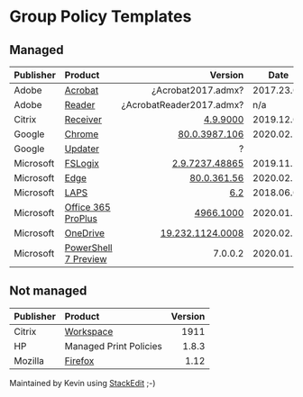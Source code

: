 <h1 id="group-policy-templates">Group Policy Templates</h1>
<h2 id="managed">Managed</h2>

<table>
<thead>
<tr>
<th>Publisher</th>
<th align="left">Product</th>
<th align="right">Version</th>
<th>Date</th>
</tr>
</thead>
<tbody>
<tr>
<td>Adobe</td>
<td align="left"><a href="https://www.adobe.com/devnet-docs/acrobatetk/tools/DesktopDeployment/gpo.html">Acrobat</a></td>
<td align="right">¿Acrobat2017.admx?</td>
<td>2017.23.05</td>
</tr>
<tr>
<td>Adobe</td>
<td align="left"><a href="https://www.adobe.com/devnet-docs/acrobatetk/tools/DesktopDeployment/gpo.html">Reader</a></td>
<td align="right">¿AcrobatReader2017.admx?</td>
<td>n/a</td>
</tr>
<tr>
<td>Citrix</td>
<td align="left"><a href="https://www.citrix.com/downloads/citrix-receiver/legacy-receiver-for-windows-ltsr/">Receiver</a></td>
<td align="right"><a href="https://downloads.citrix.com/16906/Receiver_ADMX_ADML_Files.zip?__gda__=1581724447_d6cdc2ed25b1bb9382273a22d6983702">4.9.9000</a></td>
<td>2019.12.04</td>
</tr>
<tr>
<td>Google</td>
<td align="left"><a href="https://cloud.google.com/chrome-enterprise/browser/download/#chrome-browser-policies">Chrome</a></td>
<td align="right"><a href="https://dl.google.com/dl/edgedl/chrome/policy/policy_templates.zip">80.0.3987.106</a></td>
<td>2020.02.13</td>
</tr>
<tr>
<td>Google</td>
<td align="left"><a href="https://cloud.google.com/chrome-enterprise/browser/download/#chrome-browser-policies">Updater</a></td>
<td align="right">?</td>
<td></td>
</tr>
<tr>
<td>Microsoft</td>
<td align="left"><a href="https://docs.microsoft.com/en-us/fslogix/install-ht#download-fslogix">FSLogix</a></td>
<td align="right"><a href="https://aka.ms/fslogix_download">2.9.7237.48865</a></td>
<td>2019.11.22</td>
</tr>
<tr>
<td>Microsoft</td>
<td align="left"><a href="https://www.microsoft.com/en-us/edge/business/download">Edge</a></td>
<td align="right"><a href="http://dl.delivery.mp.microsoft.com/filestreamingservice/files/f599a631-bb0d-456d-94de-5c94d4316d4c/MicrosoftEdgePolicyTemplates.cab">80.0.361.56</a></td>
<td>2020.02.14</td>
</tr>
<tr>
<td>Microsoft</td>
<td align="left"><a href="https://www.microsoft.com/en-us/download/details.aspx?id=46899">LAPS</a></td>
<td align="right"><a href="https://www.microsoft.com/en-us/download/confirmation.aspx?id=46899">6.2</a></td>
<td>2018.06.07</td>
</tr>
<tr>
<td>Microsoft</td>
<td align="left"><a href="https://www.microsoft.com/en-us/download/details.aspx?id=49030">Office 365 ProPlus</a></td>
<td align="right"><a href="https://www.microsoft.com/en-us/download/confirmation.aspx?id=49030">4966.1000</a></td>
<td>2020.01.22</td>
</tr>
<tr>
<td>Microsoft</td>
<td align="left"><a href="https://support.office.com/en-us/article/onedrive-release-notes-845dcf18-f921-435e-bf28-4e24b95e5fc0">OneDrive</a></td>
<td align="right"><a href="https://go.microsoft.com/fwlink/?linkid=844652">19.232.1124.0008</a></td>
<td>2020.02.13</td>
</tr>
<tr>
<td>Microsoft</td>
<td align="left"><a href="https://www.verboon.info/2019/12/powershell-7-group-policy-settings-and-eventlogs/">PowerShell 7 Preview</a></td>
<td align="right">7.0.0.2</td>
<td>2020.01.21</td>
</tr>
</tbody>
</table><h2 id="not-managed">Not managed</h2>

<table>
<thead>
<tr>
<th>Publisher</th>
<th align="left">Product</th>
<th align="right">Version</th>
</tr>
</thead>
<tbody>
<tr>
<td>Citrix</td>
<td align="left"><a href="https://www.citrix.com/downloads/workspace-app/">Workspace</a></td>
<td align="right">1911</td>
</tr>
<tr>
<td>HP</td>
<td align="left">Managed Print Policies</td>
<td align="right">1.8.3</td>
</tr>
<tr>
<td>Mozilla</td>
<td align="left"><a href="https://github.com/mozilla/policy-templates/releases">Firefox</a></td>
<td align="right">1.12</td>
</tr>
</tbody>
</table><p>Maintained by Kevin using <a href="https://stackedit.io/">StackEdit</a> ;-)</p>

